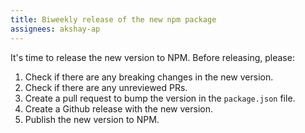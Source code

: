 ```yaml
---
title: Biweekly release of the new npm package
assignees: akshay-ap
---
```


It's time to release the new version to NPM. Before releasing, please:

1. Check if there are any breaking changes in the new version.
2. Check if there are any unreviewed PRs.
3. Create a pull request to bump the version in the `package.json` file.
4. Create a Github release with the new version.
5. Publish the new version to NPM.
